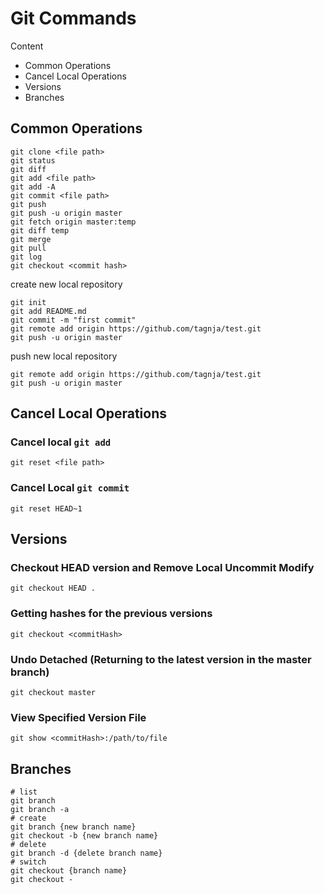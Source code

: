 # Git Commands

Content

- Common Operations
- Cancel Local Operations
- Versions
- Branches

## Common Operations

```shell
git clone <file path>
git status
git diff
git add <file path>
git add -A
git commit <file path>
git push
git push -u origin master
git fetch origin master:temp
git diff temp
git merge
git pull
git log
git checkout <commit hash>
```

create new local repository

```shell
git init
git add README.md
git commit -m "first commit"
git remote add origin https://github.com/tagnja/test.git
git push -u origin master
```

push new local repository

```shell
git remote add origin https://github.com/tagnja/test.git
git push -u origin master
```



## Cancel Local Operations

### Cancel local `git add`

```shell
git reset <file path>
```

### Cancel Local `git commit`

```shell
git reset HEAD~1
```



## Versions

### Checkout HEAD version and Remove Local Uncommit Modify

```shell
git checkout HEAD .
```

### Getting hashes for the previous versions

```shell
git checkout <commitHash>
```

### Undo Detached (Returning to the latest version in the master branch)

```shell
git checkout master
```

### View Specified Version File

```shell
git show <commitHash>:/path/to/file
```



## Branches

```shell
# list
git branch
git branch -a
# create
git branch {new branch name}
git checkout -b {new branch name}
# delete
git branch -d {delete branch name}
# switch
git checkout {branch name}
git checkout -
```

